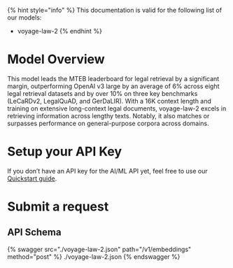 [#references:start]: <> ({ "template": "openapi" })
{% hint style="info" %}
This documentation is valid for the following list of our models:
* voyage-law-2
{% endhint %}

# Model Overview
This model leads the MTEB leaderboard for legal retrieval by a significant margin, outperforming OpenAI v3 large by an average of 6% across eight legal retrieval datasets and by over 10% on three key benchmarks (LeCaRDv2, LegalQuAD, and GerDaLIR). With a 16K context length and training on extensive long-context legal documents, voyage-law-2 excels in retrieving information across lengthy texts. Notably, it also matches or surpasses performance on general-purpose corpora across domains.

# Setup your API Key
If you don’t have an API key for the AI/ML API yet, feel free to use our [Quickstart guide](https://docs.aimlapi.com/quickstart/setting-up).

# Submit a request
## API Schema
{% swagger src="./voyage-law-2.json" path="/v1/embeddings" method="post" %}
./voyage-law-2.json
{% endswagger %}


[#references:end]: <> ({})